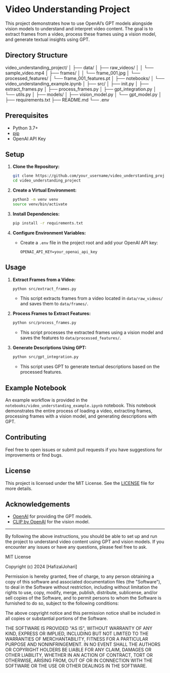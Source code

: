 # Video Understanding Project

This project demonstrates how to use OpenAI’s GPT models alongside vision models to understand and interpret video content. The goal is to extract frames from a video, process these frames using a vision model, and generate textual insights using GPT.

## Directory Structure

video_understanding_project/
│
├── data/
│ ├── raw_videos/
│ │ └── sample_video.mp4
│ ├── frames/
│ │ └── frame_001.jpg
│ └── processed_features/
│ └── frame_001_features.pt
│
├── notebooks/
│ └── video_understanding_example.ipynb
│
├── src/
│ ├── init.py
│ ├── extract_frames.py
│ ├── process_frames.py
│ ├── gpt_integration.py
│ └── utils.py
│
├── models/
│ ├── vision_model.py
│ └── gpt_model.py
│
├── requirements.txt
├── README.md
└── .env


## Prerequisites

- Python 3.7+
- [pip](https://pip.pypa.io/en/stable/)
- OpenAI API Key

## Setup

1. **Clone the Repository:**

    ```sh
    git clone https://github.com/your_username/video_understanding_project.git
    cd video_understanding_project
    ```

2. **Create a Virtual Environment:**

    ```sh
    python3 -m venv venv
    source venv/bin/activate
    ```

3. **Install Dependencies:**

    ```sh
    pip install -r requirements.txt
    ```

4. **Configure Environment Variables:**

    - Create a `.env` file in the project root and add your OpenAI API key:
    
      ```env
      OPENAI_API_KEY=your_openai_api_key
      ```

## Usage

1. **Extract Frames from a Video:**

    ```sh
    python src/extract_frames.py
    ```

    - This script extracts frames from a video located in `data/raw_videos/` and saves them to `data/frames/`.

2. **Process Frames to Extract Features:**

    ```sh
    python src/process_frames.py
    ```

    - This script processes the extracted frames using a vision model and saves the features to `data/processed_features/`.

3. **Generate Descriptions Using GPT:**

    ```sh
    python src/gpt_integration.py
    ```

    - This script uses GPT to generate textual descriptions based on the processed features.

## Example Notebook

An example workflow is provided in the `notebooks/video_understanding_example.ipynb` notebook. This notebook demonstrates the entire process of loading a video, extracting frames, processing frames with a vision model, and generating descriptions with GPT.

## Contributing

Feel free to open issues or submit pull requests if you have suggestions for improvements or find bugs.

## License

This project is licensed under the MIT License. See the [LICENSE](LICENSE) file for more details.

## Acknowledgements

- [OpenAI](https://www.openai.com/) for providing the GPT models.
- [CLIP by OpenAI](https://github.com/openai/CLIP) for the vision model.

---

By following the above instructions, you should be able to set up and run the project to understand video content using GPT and vision models. If you encounter any issues or have any questions, please feel free to ask.

MIT License

Copyright (c) 2024 [HafizalJohari]

Permission is hereby granted, free of charge, to any person obtaining a copy
of this software and associated documentation files (the "Software"), to deal
in the Software without restriction, including without limitation the rights
to use, copy, modify, merge, publish, distribute, sublicense, and/or sell
copies of the Software, and to permit persons to whom the Software is
furnished to do so, subject to the following conditions:

The above copyright notice and this permission notice shall be included in all
copies or substantial portions of the Software.

THE SOFTWARE IS PROVIDED "AS IS", WITHOUT WARRANTY OF ANY KIND, EXPRESS OR
IMPLIED, INCLUDING BUT NOT LIMITED TO THE WARRANTIES OF MERCHANTABILITY,
FITNESS FOR A PARTICULAR PURPOSE AND NONINFRINGEMENT. IN NO EVENT SHALL THE
AUTHORS OR COPYRIGHT HOLDERS BE LIABLE FOR ANY CLAIM, DAMAGES OR OTHER
LIABILITY, WHETHER IN AN ACTION OF CONTRACT, TORT OR OTHERWISE, ARISING FROM,
OUT OF OR IN CONNECTION WITH THE SOFTWARE OR THE USE OR OTHER DEALINGS IN THE
SOFTWARE.
